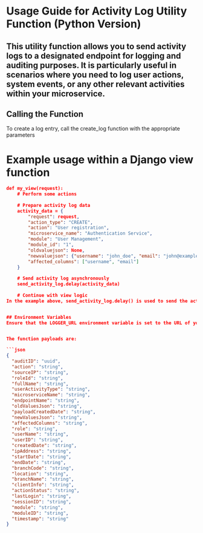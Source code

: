 # Usage Guide for Activity Log Utility Function (Python Version)

## This utility function allows you to send activity logs to a designated endpoint for logging and auditing purposes. It is particularly useful in scenarios where you need to log user actions, system events, or any other relevant activities within your microservice.


## Calling the Function
To create a log entry, call the create_log function with the appropriate parameters

# Example usage within a Django view function

```json
def my_view(request):
    # Perform some actions
    
    # Prepare activity log data
    activity_data = {
        "request": request,
        "action_type": "CREATE",
        "action": "User registration",
        "microservice_name": "Authentication Service",
        "module": "User Management",
        "module_id": "1",
        "oldvaluejson": None,
        "newvaluejson": {"username": "john_doe", "email": "john@example.com"},
        "affected_columns": ["username", "email"]
    }
    
    # Send activity log asynchronously
    send_activity_log.delay(activity_data)
    
    # Continue with view logic
In the example above, send_activity_log.delay() is used to send the activity log asynchronously using a task queue (e.g., Celery). This ensures that logging does not block the main request-response cycle.


## Environment Variables
Ensure that the LOGGER_URL environment variable is set to the URL of your logging endpoint.


The function payloads are: 

```json
{
  "auditID": "uuid",
  "action": "string",
  "sourceIP": "string",
  "roleId": "string",
  "fullName": "string",
  "userActivityType": "string",
  "microserviceName": "string",
  "endpointName": "string",
  "oldValuesJson": "string",
  "payloadCreatedDate": "string",
  "newValuesJson": "string",
  "affectedColumns": "string",
  "role": "string",
  "userName": "string",
  "userID": "string",
  "createdDate": "string",
  "ipAddress": "string",
  "startDate": "string",
  "endDate": "string",
  "branchCode": "string",
  "location": "string",
  "branchName": "string",
  "clientInfo": "string",
  "actionStatus": "string",
  "lastLogin": "string",
  "sessionID": "string",
  "module": "string",
  "moduleID": "string",
  "timestamp": "string"
}
```